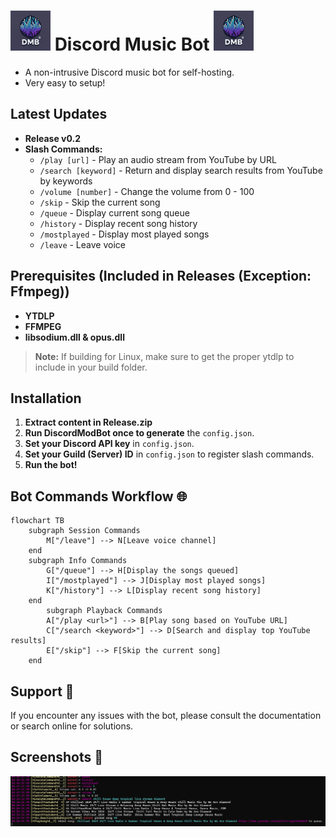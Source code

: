 #  <img src="https://raw.githubusercontent.com/EZroot/DiscordMusicBot/main/DiscordMusicBot/Imgs/2b1b1cb5-2446-46d7-848e-e9c418b5de91.webp" alt="drawing" width="64"/>  Discord Music Bot   <img src="https://raw.githubusercontent.com/EZroot/DiscordMusicBot/main/DiscordMusicBot/Imgs/2b1b1cb5-2446-46d7-848e-e9c418b5de91.webp" alt="drawing" width="64"/>

- A non-intrusive Discord music bot for self-hosting.
- Very easy to setup!

## Latest Updates
- **Release v0.2**
- **Slash Commands:**
  - `/play [url]` 	- Play an audio stream from YouTube by URL
  - `/search [keyword]` - Return and display search results from YouTube by keywords
  - `/volume [number]` 	- Change the volume from 0 - 100
  - `/skip` 		- Skip the current song
  - `/queue` 		- Display current song queue
  - `/history` 		- Display recent song history
  - `/mostplayed` 	- Display most played songs
  - `/leave` 		- Leave voice

## Prerequisites (Included in Releases (Exception: Ffmpeg))
- **YTDLP**
- **FFMPEG**
- **libsodium.dll & opus.dll**

> **Note:** If building for Linux, make sure to get the proper ytdlp to include in your build folder.

## Installation
1. **Extract content in Release.zip**
2. **Run DiscordModBot once to generate** the `config.json`.
3. **Set your Discord API key** in `config.json`.
4. **Set your Guild (Server) ID** in `config.json` to register slash commands.
5. **Run the bot!**

## Bot Commands Workflow 🌐
```mermaid
flowchart TB
    subgraph Session Commands
        M["/leave"] --> N[Leave voice channel]
    end
    subgraph Info Commands
        G["/queue"] --> H[Display the songs queued]
        I["/mostplayed"] --> J[Display most played songs]
        K["/history"] --> L[Display recent song history]
    end
		subgraph Playback Commands
        A["/play <url>"] --> B[Play song based on YouTube URL]
        C["/search <keyword>"] --> D[Search and display top YouTube results]
        E["/skip"] --> F[Skip the current song]
    end
```

## Support 📝

If you encounter any issues with the bot, please consult the documentation or search online for solutions.

## Screenshots 📸
<img src="https://raw.githubusercontent.com/EZroot/DiscordMusicBot/refs/heads/main/DiscordMusicBot/Imgs/screenshot_01.png" alt="drawing"/> 
